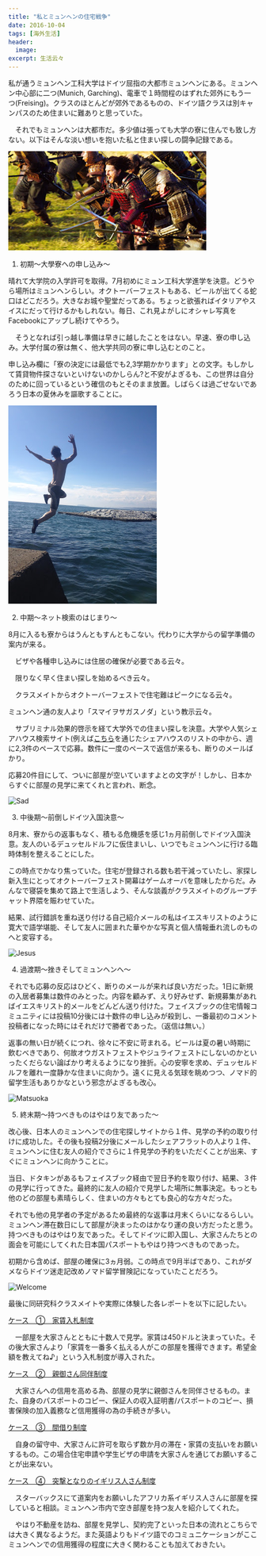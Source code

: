 ```yaml
---
title: "私とミュンヘンの住宅戦争"
date: 2016-10-04
tags: [海外生活]
header:
  image:
excerpt: 生活云々
---
```


私が通うミュンヘン工科大学はドイツ屈指の大都市ミュンヘンにある。ミュンヘン中心部に二つ(Munich, Garching)、電車で１時間程のはずれた郊外にもう一つ(Freising)。クラスのほとんどが郊外であるものの、ドイツ語クラスは別キャンパスのため住まいに難ありと思っていた。

　それでもミュンヘンは大都市だ。多少値は張っても大学の寮に住んでも致し方ない。以下はそんな淡い想いを抱いた私と住まい探しの闘争記録である。

![Last Samurai](/images/house/Samurai.jpeg "ラストサムライより抜粋")


1. 初期～大學寮への申し込み～

晴れて大学院の入学許可を取得。7月初めにミュン工科大学進学を決意。どうやら場所はミュンヘンらしい。オクトーバーフェストもある、ビールが出てくる蛇口はどこだろう。大きなお城や聖堂だってある。ちょっと欲張ればイタリアやスイスにだって行けるかもしれない。毎日、これ見よがしにオシャレ写真をFacebookにアップし続けてやろう。

　そうとなれば引っ越し準備は早きに越したことをはない。早速、寮の申し込み。大学付属の寮は無く、他大学共同の寮に申し込むとのこと。

申し込み欄に「寮の決定には最低でも2,3学期かかります」との文字。もしかして賃貸物件探さないといけないのかしらん?と不安がよぎるも、この世界は自分のために回っているという確信のもとそのまま放置。しばらくは過ごせないであろう日本の夏休みを謳歌することに。

![Summer](/images/house/Summer.jpg "自身の青年期より抜粋")

2. 中期～ネット検索のはじまり～

8月に入るも寮からはうんともすんともこない。代わりに大学からの留学準備の案内が来る。　

　ビザや各種申し込みには住居の確保が必要である云々。

　限りなく早く住まい探しを始めるべき云々。

　クラスメイトからオクトーバーフェストで住宅難はピークになる云々。

ミュンヘン通の友人より「スマイヲサガスノダ」という教示云々。


　サブリミナル効果的啓示を経て大学外での住まい探しを決意。大学や人気シェアハウス検索サイト(例えば[こちら](https://www.wg-gesucht.de/)を通じたシェアハウスのリストの中から、週に2,3件のペースで応募。数件に一度のペースで返信が来るも、断りのメールばかり。

応募20件目にして、ついに部屋が空いていますよとの文字が！しかし、日本からすぐに部屋の見学に来てくれと言われ、断念。

![Sad](/images/house/Sad.gif　"Giphyより抜粋")

3. 中後期～前倒しドイツ入国決意～

8月末、寮からの返事もなく、積もる危機感を感じ1ヵ月前倒しでドイツ入国決意。友人のいるデュッセルドルフに仮住まいし、いつでもミュンヘンに行ける臨時体制を整えることにした。

この時点でかなり焦っていた。住宅が登録される数も若干減っていたし、家探し新入生にとってオクトーバーフェスト開幕はゲームオーバを意味したからだ。みんなで寝袋を集めて路上で生活しよう、そんな談義がクラスメイトのグループチャット界隈を賑わせていた。

結果、試行錯誤を重ね送り付ける自己紹介メールの私はイエスキリストのように寛大で語学堪能、そして友人に囲まれた華やかな写真と個人情報垂れ流しのものへと変容する。

![Jesus](/images/house/Jesus.gif　"ザ・シンプソンズより抜粋")

4. 過渡期～挫きそしてミュンヘンへ～

それでも応募の反応はひどく、断りのメールが来れば良い方だった。1日に新規の入居者募集は数件のみとった。内容を顧みず、えり好みせず、新規募集があればイエスキリスト的メールをどんどん送り付けた。フェイスブックの住宅情報コミュニティには投稿10分後には十数件の申し込みが殺到し、一番最初のコメント投稿者になった時にはそれだけで勝者であった。（返信は無い。）


返事の無い日が続くにつれ、徐々に不安に苛まれる。ビールは夏の暑い時期に飲むべきであり、何故オウガストフェストやジュライフェストにしないのかといったくだらない論ばかり考えるようになり挫折。心の安寧を求め、デュッセルドルフを離れ一度静かな住まいに向かう。遠くに見える気球を眺めつつ、ノマド的留学生活もありかなという邪念がよぎるも改心。

![Matsuoka](/images/house/Matsuoka.gif　"松岡修造より抜粋")

5. 終末期～持つべきものはやはり友であった～

改心後、日本人のミュンヘンでの住宅探しサイトから１件、見学の予約の取り付けに成功した。その後も投稿2分後にメールしたシェアフラットの人より１件、ミュンヘンに住む友人の紹介でさらに１件見学の予約をいただくことが出来、すぐにミュンヘンに向かうことに。

当日、ドタキンがあるもフェイスブック経由で翌日予約を取り付け、結果、３件の見学に行ってきた。最終的に友人の紹介で見学した場所に無事決定。もっとも他のどの部屋も素晴らしく、住まいの方々もとても良心的な方々だった。

それでも他の見学者の予定があるため最終的な返事は月末くらいになるらしい。ミュンヘン滞在数日にして部屋が決まったのはかなり運の良い方だったと思う。持つべきものはやはり友であった。そしてドイツに即入国し、大家さんたちとの面会を可能にしてくれた日本国パスポートもやはり持つべきものであった。

初期から含めば、部屋の確保に3ヵ月弱。この時点で9月半ばであり、これがダメならドイツ迷走記改めノマド留学冒険記になっていたことだろう。

![Welcome](/images/house/Welcome.gif　"Gangstaより抜粋")

最後に同研究科クラスメイトや実際に体験した各レポートを以下に記したい。



<u>ケース　①　家賃入札制度</u>

　一部屋を大家さんとともに十数人で見学。家賃は450ドルと決まっていた。その後大家さんより「家賃を一番多く払える人がこの部屋を獲得できます。希望金額を教えてね♪」という入札制度が導入された。

<u>ケース　②　親御さん同伴制度</u>

 　大家さんへの信用を高める為、部屋の見学に親御さんを同伴させるもの。また、自身のパスポートのコピー、保証人の収入証明書/パスポートのコピー、損害保険の加入義務など信用獲得の為の手続きが多い。

<u>ケース　③　間借り制度</u>

　自身の留守中、大家さんに許可を取らず数か月の滞在・家賃の支払いをお願いするもの。この場合住宅申請や学生ビザの申請を大家さんを通じてお願いすることが出来ない。


<u>ケース　④　突撃となりのイギリス人さん制度</u>

　スターバックスにて道案内をお願いしたアフリカ系イギリス人さんに部屋を探していると相談。ミュンヘン市内で空き部屋を持つ友人を紹介してくれた。


　やはり不動産を訪ね、部屋を見学し、契約完了といった日本の流れとこちらでは大きく異なるようだ。また英語よりもドイツ語でのコミュニケーションがここミュンヘンでの信用獲得の程度に大きく関わることも加えておきたい。
